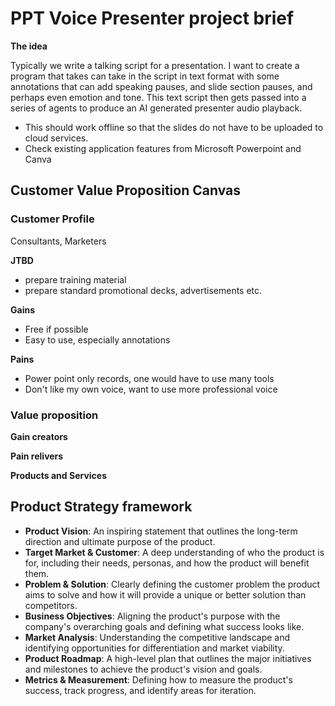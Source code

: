 # PPT Voice Presenter project brief

**The idea**

Typically we write a talking script for a presentation. I want to create a program that takes can take in the script in text format with some annotations that can add speaking pauses, and slide section pauses, and perhaps even emotion and tone. This text script then gets passed into a series of agents to produce an AI generated presenter audio playback. 

- This should work offline so that the slides do not have to be uploaded to cloud services.
- Check existing application features from Microsoft Powerpoint and Canva


## Customer Value Proposition Canvas

### Customer Profile
Consultants, Marketers

**JTBD**
- prepare training material
- prepare standard promotional decks, advertisements etc.

**Gains**
- Free if possible
- Easy to use, especially annotations

**Pains**
- Power point only records, one would have to use many tools 
- Don't like my own voice, want to use more professional voice

### Value proposition

**Gain creators**


**Pain relivers**

**Products and Services**

## Product Strategy framework

* **Product Vision**: An inspiring statement that outlines the long-term direction and ultimate purpose of the product. 
* **Target Market & Customer**: A deep understanding of who the product is for, including their needs, personas, and how the product will benefit them. 
* **Problem & Solution**: Clearly defining the customer problem the product aims to solve and how it will provide a unique or better solution than competitors. 
* **Business Objectives**: Aligning the product's purpose with the company's overarching goals and defining what success looks like. 
* **Market Analysis**: Understanding the competitive landscape and identifying opportunities for differentiation and market viability. 
* **Product Roadmap**: A high-level plan that outlines the major initiatives and milestones to achieve the product's vision and goals. 
* **Metrics & Measurement**: Defining how to measure the product's success, track progress, and identify areas for iteration. 